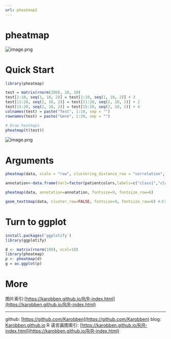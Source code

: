 ```yaml
---
url: pheatmap2
---
```

# pheatmap

![image.png](https://cdn.nlark.com/yuque/0/2020/png/691897/1579753913996-d4eb64fe-3bcd-464f-abb5-4cbd0cc72c99.png#align=left&display=inline&height=293&name=image.png&originHeight=293&originWidth=669&size=24519&status=done&style=none&width=669)
<a name="KbDPP"></a>
# Quick Start

```r
library(pheatmap)

test = matrix(rnorm(200), 20, 10)
test[1:10, seq(1, 10, 2)] = test[1:10, seq(1, 10, 2)] + 3
test[11:20, seq(2, 10, 2)] = test[11:20, seq(2, 10, 2)] + 2
test[15:20, seq(2, 10, 2)] = test[15:20, seq(2, 10, 2)] + 4
colnames(test) = paste("Test", 1:10, sep = "")
rownames(test) = paste("Gene", 1:20, sep = "")

# Draw heatmaps
pheatmap(t(test))
```
![image.png](https://cdn.nlark.com/yuque/0/2020/png/691897/1579958638022-54f7fd13-ff7d-4a6b-a094-6d75603ed5a9.png#align=left&display=inline&height=560&name=image.png&originHeight=560&originWidth=400&size=28982&status=done&style=none&width=400)


<a name="nU3ns"></a>
# Arguments
```r
pheatmap(data, scale = "row", clustering_distance_row = "correlation", fontsize=9, fontsize_row=6) #改变排序算法

annotation<-data.frame(Var1=factor(patientcolors,labels=c("class1","class2")),Var2=groups)

pheatmap(data, annotation=annotation, fontsize=9, fontsize_row=6)

geom_texttmap(data, cluster_row=FALSE, fontsize=9, fontsize_row=6) #关闭按行排序(aes(label = B, vjust = 1.1, hjust = -0.5, angle = 45), show_guide = FALSE)
```


# Turn to ggplot

```r
install.packages('ggplotify')
library(ggplotify)

d <- matrix(rnorm(100), ncol=10)
library(pheatmap)
p <- pheatmap(d)
g = as.ggplot(p)
```

<a name="FG8Ad"></a>
# More
图片索引:[https://karobben.github.io/R/R-index.html](https://karobben.github.io/R/R-index.html)





---
github: [https://github.com/Karobben](https://github.com/Karobben)
blog: [Karobben.github.io](http://Karobben.github.io)
R 语言画图索引: [https://karobben.github.io/R/R-index.html](https://karobben.github.io/R/R-index.html)
